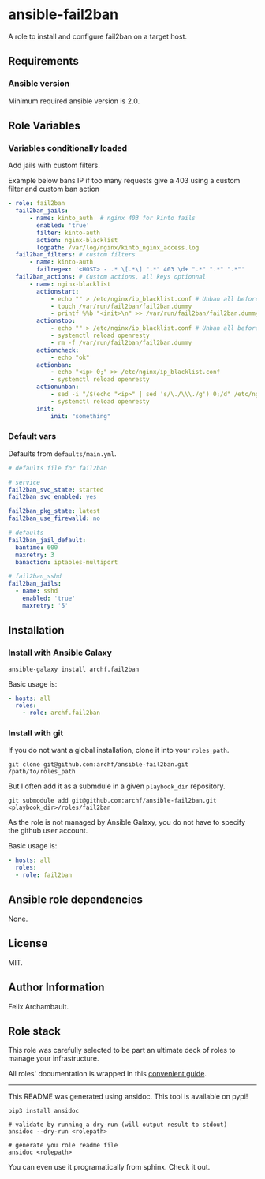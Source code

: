 # ansible-fail2ban

A role to install and configure fail2ban on a target host.

## Requirements

### Ansible version

Minimum required ansible version is 2.0.


## Role Variables

### Variables conditionally loaded

Add jails with custom filters.

Example below bans IP if too many requests give a 403 using a custom filter and custom ban action

```yaml
- role: fail2ban
  fail2ban_jails:
      - name: kinto_auth  # nginx 403 for kinto fails
        enabled: 'true'
        filter: kinto-auth
        action: nginx-blacklist
        logpath: /var/log/nginx/kinto_nginx_access.log
  fail2ban_filters: # custom filters
      - name: kinto-auth
        failregex: '<HOST> - .* \[.*\] ".*" 403 \d+ ".*" ".*" ".*"'
  fail2ban_actions: # Custom actions, all keys optionnal
      - name: nginx-blacklist
        actionstart:
            - echo "" > /etc/nginx/ip_blacklist.conf # Unban all before starting
            - touch /var/run/fail2ban/fail2ban.dummy
            - printf %%b "<init>\n" >> /var/run/fail2ban/fail2ban.dummy
        actionstop:
            - echo "" > /etc/nginx/ip_blacklist.conf # Unban all before stopping
            - systemctl reload openresty
            - rm -f /var/run/fail2ban/fail2ban.dummy
        actioncheck:
            - echo "ok"
        actionban:
            - echo "<ip> 0;" >> /etc/nginx/ip_blacklist.conf
            - systemctl reload openresty
        actionunban:
            - sed -i "/$(echo "<ip>" | sed 's/\./\\\./g') 0;/d" /etc/nginx/ip_blacklist.conf
            - systemctl reload openresty
        init:
            init: "something"

```

### Default vars

Defaults from `defaults/main.yml`.

```yaml
# defaults file for fail2ban

# service
fail2ban_svc_state: started
fail2ban_svc_enabled: yes

fail2ban_pkg_state: latest
fail2ban_use_firewalld: no

# defaults
fail2ban_jail_default:
  bantime: 600
  maxretry: 3
  banaction: iptables-multiport

# fail2ban_sshd
fail2ban_jails:
  - name: sshd
    enabled: 'true'
    maxretry: '5'

```


## Installation

### Install with Ansible Galaxy

```shell
ansible-galaxy install archf.fail2ban
```

Basic usage is:

```yaml
- hosts: all
  roles:
    - role: archf.fail2ban
```

### Install with git

If you do not want a global installation, clone it into your `roles_path`.

```shell
git clone git@github.com:archf/ansible-fail2ban.git /path/to/roles_path
```

But I often add it as a submdule in a given `playbook_dir` repository.

```shell
git submodule add git@github.com:archf/ansible-fail2ban.git <playbook_dir>/roles/fail2ban
```

As the role is not managed by Ansible Galaxy, you do not have to specify the
github user account.

Basic usage is:

```yaml
- hosts: all
  roles:
  - role: fail2ban
```

## Ansible role dependencies

None.

## License

MIT.

## Author Information

Felix Archambault.

## Role stack

This role was carefully selected to be part an ultimate deck of roles to manage
your infrastructure.

All roles' documentation is wrapped in this [convenient guide](http://127.0.0.1:8000/).


---
This README was generated using ansidoc. This tool is available on pypi!

```shell
pip3 install ansidoc

# validate by running a dry-run (will output result to stdout)
ansidoc --dry-run <rolepath>

# generate you role readme file
ansidoc <rolepath>
```

You can even use it programatically from sphinx. Check it out.
